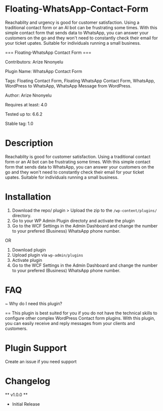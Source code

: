 # Floating-WhatsApp-Contact-Form
Reachablity and urgency is good for customer satisfaction. Using a traditional contact form or an AI bot can be frustrating some times. With this simple contact form that sends data to WhatsApp, you can answer your customers on the go and they won't need to constantly check their email for your ticket upates. Suitable for individuals running a small business.

=== Floating-WhatsApp Contact Form ===

Contributors: Arize	Nnonyelu

Plugin Name: WhatsApp Contact Form

Tags: Floating Contact Form, Floating WhatsApp Contact Form, WhatsApp, WordPress to WhatsApp, WhatsApp Message from WordPress.

Author: Arize Nnonyelu

Requires at least: 4.0

Tested up to: 6.6.2

Stable tag: 1.0


# Description

Reachablity is good for customer satisfaction. Using a traditional contact form or an AI bot can be frustrating some times. With this simple contact form that sends data to WhatsApp, you can answer your customers on the go and they won't need to constantly check their email for your ticket upates. Suitable for individuals running a small business.

# Installation 

1. Download the repo/ plugin > Upload the zip to the `/wp-content/plugins/` directory.
2. Go to your WP Admin Plugin directoty and activate the plugin
3. Go to the WCF Settings in the Admin Dashboard and change the number to your prefered (Business) WhatsApp phone number. 

OR 

1. Download plugin
2. Upload plugin via `wp-admin/plugins`
3. Activate plugin
4. Go to the WCF Settings in the Admin Dashboard and change the number to your prefered (Business) WhatsApp phone number.

# FAQ

~ Why do I need this plugin?

== This plugin is best suited for you if you do not have the technical skills to configure other complex WordPress Contact form plugins. With this plugin, you can easily receive and reply messages from your clients and customers.


# Plugin Support

Create an issue if you need support

# Changelog 

** v1.0.0 **
* Initial Release

